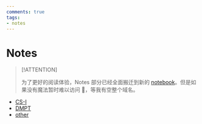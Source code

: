 ```yaml
---
comments: true
tags:
- notes
---
```


# Notes

> [!ATTENTION]
>
> 为了更好的阅读体验，Notes 部分已经全面搬迁到新的 [notebook](https://note-darstibs-projects.vercel.app/)。但是如果没有魔法暂时难以访问 🥲，等我有空整个域名。

- [CS-I](CS-I/index)
- [DMPT](CS70/index.md)
- [other](other/README.md)
